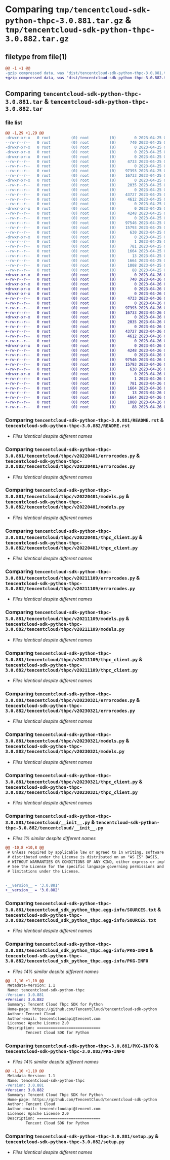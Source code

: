 # Comparing `tmp/tencentcloud-sdk-python-thpc-3.0.881.tar.gz` & `tmp/tencentcloud-sdk-python-thpc-3.0.882.tar.gz`

## filetype from file(1)

```diff
@@ -1 +1 @@
-gzip compressed data, was "dist/tencentcloud-sdk-python-thpc-3.0.881.tar", last modified: Tue Apr 25 00:57:31 2023, max compression
+gzip compressed data, was "dist/tencentcloud-sdk-python-thpc-3.0.882.tar", last modified: Wed Apr 26 03:51:29 2023, max compression
```

## Comparing `tencentcloud-sdk-python-thpc-3.0.881.tar` & `tencentcloud-sdk-python-thpc-3.0.882.tar`

### file list

```diff
@@ -1,29 +1,29 @@
-drwxr-xr-x   0 root         (0) root         (0)        0 2023-04-25 00:57:31.000000 tencentcloud-sdk-python-thpc-3.0.881/
--rw-r--r--   0 root         (0) root         (0)      740 2023-04-25 00:57:31.000000 tencentcloud-sdk-python-thpc-3.0.881/README.rst
-drwxr-xr-x   0 root         (0) root         (0)        0 2023-04-25 00:57:31.000000 tencentcloud-sdk-python-thpc-3.0.881/tencentcloud/
-drwxr-xr-x   0 root         (0) root         (0)        0 2023-04-25 00:57:31.000000 tencentcloud-sdk-python-thpc-3.0.881/tencentcloud/thpc/
-drwxr-xr-x   0 root         (0) root         (0)        0 2023-04-25 00:57:31.000000 tencentcloud-sdk-python-thpc-3.0.881/tencentcloud/thpc/v20220401/
--rw-r--r--   0 root         (0) root         (0)     4733 2023-04-25 00:57:31.000000 tencentcloud-sdk-python-thpc-3.0.881/tencentcloud/thpc/v20220401/errorcodes.py
--rw-r--r--   0 root         (0) root         (0)        0 2023-04-25 00:57:31.000000 tencentcloud-sdk-python-thpc-3.0.881/tencentcloud/thpc/v20220401/__init__.py
--rw-r--r--   0 root         (0) root         (0)    97393 2023-04-25 00:57:31.000000 tencentcloud-sdk-python-thpc-3.0.881/tencentcloud/thpc/v20220401/models.py
--rw-r--r--   0 root         (0) root         (0)    16733 2023-04-25 00:57:31.000000 tencentcloud-sdk-python-thpc-3.0.881/tencentcloud/thpc/v20220401/thpc_client.py
-drwxr-xr-x   0 root         (0) root         (0)        0 2023-04-25 00:57:31.000000 tencentcloud-sdk-python-thpc-3.0.881/tencentcloud/thpc/v20211109/
--rw-r--r--   0 root         (0) root         (0)     2035 2023-04-25 00:57:31.000000 tencentcloud-sdk-python-thpc-3.0.881/tencentcloud/thpc/v20211109/errorcodes.py
--rw-r--r--   0 root         (0) root         (0)        0 2023-04-25 00:57:31.000000 tencentcloud-sdk-python-thpc-3.0.881/tencentcloud/thpc/v20211109/__init__.py
--rw-r--r--   0 root         (0) root         (0)    43727 2023-04-25 00:57:31.000000 tencentcloud-sdk-python-thpc-3.0.881/tencentcloud/thpc/v20211109/models.py
--rw-r--r--   0 root         (0) root         (0)     4612 2023-04-25 00:57:31.000000 tencentcloud-sdk-python-thpc-3.0.881/tencentcloud/thpc/v20211109/thpc_client.py
--rw-r--r--   0 root         (0) root         (0)        0 2023-04-25 00:57:31.000000 tencentcloud-sdk-python-thpc-3.0.881/tencentcloud/thpc/__init__.py
-drwxr-xr-x   0 root         (0) root         (0)        0 2023-04-25 00:57:31.000000 tencentcloud-sdk-python-thpc-3.0.881/tencentcloud/thpc/v20230321/
--rw-r--r--   0 root         (0) root         (0)     4248 2023-04-25 00:57:31.000000 tencentcloud-sdk-python-thpc-3.0.881/tencentcloud/thpc/v20230321/errorcodes.py
--rw-r--r--   0 root         (0) root         (0)        0 2023-04-25 00:57:31.000000 tencentcloud-sdk-python-thpc-3.0.881/tencentcloud/thpc/v20230321/__init__.py
--rw-r--r--   0 root         (0) root         (0)    97546 2023-04-25 00:57:31.000000 tencentcloud-sdk-python-thpc-3.0.881/tencentcloud/thpc/v20230321/models.py
--rw-r--r--   0 root         (0) root         (0)    15793 2023-04-25 00:57:31.000000 tencentcloud-sdk-python-thpc-3.0.881/tencentcloud/thpc/v20230321/thpc_client.py
--rw-r--r--   0 root         (0) root         (0)      630 2023-04-25 00:57:31.000000 tencentcloud-sdk-python-thpc-3.0.881/tencentcloud/__init__.py
-drwxr-xr-x   0 root         (0) root         (0)        0 2023-04-25 00:57:31.000000 tencentcloud-sdk-python-thpc-3.0.881/tencentcloud_sdk_python_thpc.egg-info/
--rw-r--r--   0 root         (0) root         (0)        1 2023-04-25 00:57:31.000000 tencentcloud-sdk-python-thpc-3.0.881/tencentcloud_sdk_python_thpc.egg-info/dependency_links.txt
--rw-r--r--   0 root         (0) root         (0)      781 2023-04-25 00:57:31.000000 tencentcloud-sdk-python-thpc-3.0.881/tencentcloud_sdk_python_thpc.egg-info/SOURCES.txt
--rw-r--r--   0 root         (0) root         (0)     1664 2023-04-25 00:57:31.000000 tencentcloud-sdk-python-thpc-3.0.881/tencentcloud_sdk_python_thpc.egg-info/PKG-INFO
--rw-r--r--   0 root         (0) root         (0)       13 2023-04-25 00:57:31.000000 tencentcloud-sdk-python-thpc-3.0.881/tencentcloud_sdk_python_thpc.egg-info/top_level.txt
--rw-r--r--   0 root         (0) root         (0)     1664 2023-04-25 00:57:31.000000 tencentcloud-sdk-python-thpc-3.0.881/PKG-INFO
--rw-r--r--   0 root         (0) root         (0)     1008 2023-04-25 00:57:31.000000 tencentcloud-sdk-python-thpc-3.0.881/setup.py
--rw-r--r--   0 root         (0) root         (0)       88 2023-04-25 00:57:31.000000 tencentcloud-sdk-python-thpc-3.0.881/setup.cfg
+drwxr-xr-x   0 root         (0) root         (0)        0 2023-04-26 03:51:29.000000 tencentcloud-sdk-python-thpc-3.0.882/
+-rw-r--r--   0 root         (0) root         (0)      740 2023-04-26 03:51:29.000000 tencentcloud-sdk-python-thpc-3.0.882/README.rst
+drwxr-xr-x   0 root         (0) root         (0)        0 2023-04-26 03:51:29.000000 tencentcloud-sdk-python-thpc-3.0.882/tencentcloud/
+drwxr-xr-x   0 root         (0) root         (0)        0 2023-04-26 03:51:29.000000 tencentcloud-sdk-python-thpc-3.0.882/tencentcloud/thpc/
+drwxr-xr-x   0 root         (0) root         (0)        0 2023-04-26 03:51:29.000000 tencentcloud-sdk-python-thpc-3.0.882/tencentcloud/thpc/v20220401/
+-rw-r--r--   0 root         (0) root         (0)     4733 2023-04-26 03:51:29.000000 tencentcloud-sdk-python-thpc-3.0.882/tencentcloud/thpc/v20220401/errorcodes.py
+-rw-r--r--   0 root         (0) root         (0)        0 2023-04-26 03:51:29.000000 tencentcloud-sdk-python-thpc-3.0.882/tencentcloud/thpc/v20220401/__init__.py
+-rw-r--r--   0 root         (0) root         (0)    97393 2023-04-26 03:51:29.000000 tencentcloud-sdk-python-thpc-3.0.882/tencentcloud/thpc/v20220401/models.py
+-rw-r--r--   0 root         (0) root         (0)    16733 2023-04-26 03:51:29.000000 tencentcloud-sdk-python-thpc-3.0.882/tencentcloud/thpc/v20220401/thpc_client.py
+drwxr-xr-x   0 root         (0) root         (0)        0 2023-04-26 03:51:29.000000 tencentcloud-sdk-python-thpc-3.0.882/tencentcloud/thpc/v20211109/
+-rw-r--r--   0 root         (0) root         (0)     2035 2023-04-26 03:51:29.000000 tencentcloud-sdk-python-thpc-3.0.882/tencentcloud/thpc/v20211109/errorcodes.py
+-rw-r--r--   0 root         (0) root         (0)        0 2023-04-26 03:51:29.000000 tencentcloud-sdk-python-thpc-3.0.882/tencentcloud/thpc/v20211109/__init__.py
+-rw-r--r--   0 root         (0) root         (0)    43727 2023-04-26 03:51:29.000000 tencentcloud-sdk-python-thpc-3.0.882/tencentcloud/thpc/v20211109/models.py
+-rw-r--r--   0 root         (0) root         (0)     4612 2023-04-26 03:51:29.000000 tencentcloud-sdk-python-thpc-3.0.882/tencentcloud/thpc/v20211109/thpc_client.py
+-rw-r--r--   0 root         (0) root         (0)        0 2023-04-26 03:51:29.000000 tencentcloud-sdk-python-thpc-3.0.882/tencentcloud/thpc/__init__.py
+drwxr-xr-x   0 root         (0) root         (0)        0 2023-04-26 03:51:29.000000 tencentcloud-sdk-python-thpc-3.0.882/tencentcloud/thpc/v20230321/
+-rw-r--r--   0 root         (0) root         (0)     4248 2023-04-26 03:51:29.000000 tencentcloud-sdk-python-thpc-3.0.882/tencentcloud/thpc/v20230321/errorcodes.py
+-rw-r--r--   0 root         (0) root         (0)        0 2023-04-26 03:51:29.000000 tencentcloud-sdk-python-thpc-3.0.882/tencentcloud/thpc/v20230321/__init__.py
+-rw-r--r--   0 root         (0) root         (0)    97546 2023-04-26 03:51:29.000000 tencentcloud-sdk-python-thpc-3.0.882/tencentcloud/thpc/v20230321/models.py
+-rw-r--r--   0 root         (0) root         (0)    15793 2023-04-26 03:51:29.000000 tencentcloud-sdk-python-thpc-3.0.882/tencentcloud/thpc/v20230321/thpc_client.py
+-rw-r--r--   0 root         (0) root         (0)      630 2023-04-26 03:51:29.000000 tencentcloud-sdk-python-thpc-3.0.882/tencentcloud/__init__.py
+drwxr-xr-x   0 root         (0) root         (0)        0 2023-04-26 03:51:29.000000 tencentcloud-sdk-python-thpc-3.0.882/tencentcloud_sdk_python_thpc.egg-info/
+-rw-r--r--   0 root         (0) root         (0)        1 2023-04-26 03:51:29.000000 tencentcloud-sdk-python-thpc-3.0.882/tencentcloud_sdk_python_thpc.egg-info/dependency_links.txt
+-rw-r--r--   0 root         (0) root         (0)      781 2023-04-26 03:51:29.000000 tencentcloud-sdk-python-thpc-3.0.882/tencentcloud_sdk_python_thpc.egg-info/SOURCES.txt
+-rw-r--r--   0 root         (0) root         (0)     1664 2023-04-26 03:51:29.000000 tencentcloud-sdk-python-thpc-3.0.882/tencentcloud_sdk_python_thpc.egg-info/PKG-INFO
+-rw-r--r--   0 root         (0) root         (0)       13 2023-04-26 03:51:29.000000 tencentcloud-sdk-python-thpc-3.0.882/tencentcloud_sdk_python_thpc.egg-info/top_level.txt
+-rw-r--r--   0 root         (0) root         (0)     1664 2023-04-26 03:51:29.000000 tencentcloud-sdk-python-thpc-3.0.882/PKG-INFO
+-rw-r--r--   0 root         (0) root         (0)     1008 2023-04-26 03:51:29.000000 tencentcloud-sdk-python-thpc-3.0.882/setup.py
+-rw-r--r--   0 root         (0) root         (0)       88 2023-04-26 03:51:29.000000 tencentcloud-sdk-python-thpc-3.0.882/setup.cfg
```

### Comparing `tencentcloud-sdk-python-thpc-3.0.881/README.rst` & `tencentcloud-sdk-python-thpc-3.0.882/README.rst`

 * *Files identical despite different names*

### Comparing `tencentcloud-sdk-python-thpc-3.0.881/tencentcloud/thpc/v20220401/errorcodes.py` & `tencentcloud-sdk-python-thpc-3.0.882/tencentcloud/thpc/v20220401/errorcodes.py`

 * *Files identical despite different names*

### Comparing `tencentcloud-sdk-python-thpc-3.0.881/tencentcloud/thpc/v20220401/models.py` & `tencentcloud-sdk-python-thpc-3.0.882/tencentcloud/thpc/v20220401/models.py`

 * *Files identical despite different names*

### Comparing `tencentcloud-sdk-python-thpc-3.0.881/tencentcloud/thpc/v20220401/thpc_client.py` & `tencentcloud-sdk-python-thpc-3.0.882/tencentcloud/thpc/v20220401/thpc_client.py`

 * *Files identical despite different names*

### Comparing `tencentcloud-sdk-python-thpc-3.0.881/tencentcloud/thpc/v20211109/errorcodes.py` & `tencentcloud-sdk-python-thpc-3.0.882/tencentcloud/thpc/v20211109/errorcodes.py`

 * *Files identical despite different names*

### Comparing `tencentcloud-sdk-python-thpc-3.0.881/tencentcloud/thpc/v20211109/models.py` & `tencentcloud-sdk-python-thpc-3.0.882/tencentcloud/thpc/v20211109/models.py`

 * *Files identical despite different names*

### Comparing `tencentcloud-sdk-python-thpc-3.0.881/tencentcloud/thpc/v20211109/thpc_client.py` & `tencentcloud-sdk-python-thpc-3.0.882/tencentcloud/thpc/v20211109/thpc_client.py`

 * *Files identical despite different names*

### Comparing `tencentcloud-sdk-python-thpc-3.0.881/tencentcloud/thpc/v20230321/errorcodes.py` & `tencentcloud-sdk-python-thpc-3.0.882/tencentcloud/thpc/v20230321/errorcodes.py`

 * *Files identical despite different names*

### Comparing `tencentcloud-sdk-python-thpc-3.0.881/tencentcloud/thpc/v20230321/models.py` & `tencentcloud-sdk-python-thpc-3.0.882/tencentcloud/thpc/v20230321/models.py`

 * *Files identical despite different names*

### Comparing `tencentcloud-sdk-python-thpc-3.0.881/tencentcloud/thpc/v20230321/thpc_client.py` & `tencentcloud-sdk-python-thpc-3.0.882/tencentcloud/thpc/v20230321/thpc_client.py`

 * *Files identical despite different names*

### Comparing `tencentcloud-sdk-python-thpc-3.0.881/tencentcloud/__init__.py` & `tencentcloud-sdk-python-thpc-3.0.882/tencentcloud/__init__.py`

 * *Files 1% similar despite different names*

```diff
@@ -10,8 +10,8 @@
 # Unless required by applicable law or agreed to in writing, software
 # distributed under the License is distributed on an "AS IS" BASIS,
 # WITHOUT WARRANTIES OR CONDITIONS OF ANY KIND, either express or implied.
 # See the License for the specific language governing permissions and
 # limitations under the License.
 
 
-__version__ = '3.0.881'
+__version__ = '3.0.882'
```

### Comparing `tencentcloud-sdk-python-thpc-3.0.881/tencentcloud_sdk_python_thpc.egg-info/SOURCES.txt` & `tencentcloud-sdk-python-thpc-3.0.882/tencentcloud_sdk_python_thpc.egg-info/SOURCES.txt`

 * *Files identical despite different names*

### Comparing `tencentcloud-sdk-python-thpc-3.0.881/tencentcloud_sdk_python_thpc.egg-info/PKG-INFO` & `tencentcloud-sdk-python-thpc-3.0.882/tencentcloud_sdk_python_thpc.egg-info/PKG-INFO`

 * *Files 14% similar despite different names*

```diff
@@ -1,10 +1,10 @@
 Metadata-Version: 1.1
 Name: tencentcloud-sdk-python-thpc
-Version: 3.0.881
+Version: 3.0.882
 Summary: Tencent Cloud Thpc SDK for Python
 Home-page: https://github.com/TencentCloud/tencentcloud-sdk-python
 Author: Tencent Cloud
 Author-email: tencentcloudapi@tencent.com
 License: Apache License 2.0
 Description: ============================
         Tencent Cloud SDK for Python
```

### Comparing `tencentcloud-sdk-python-thpc-3.0.881/PKG-INFO` & `tencentcloud-sdk-python-thpc-3.0.882/PKG-INFO`

 * *Files 14% similar despite different names*

```diff
@@ -1,10 +1,10 @@
 Metadata-Version: 1.1
 Name: tencentcloud-sdk-python-thpc
-Version: 3.0.881
+Version: 3.0.882
 Summary: Tencent Cloud Thpc SDK for Python
 Home-page: https://github.com/TencentCloud/tencentcloud-sdk-python
 Author: Tencent Cloud
 Author-email: tencentcloudapi@tencent.com
 License: Apache License 2.0
 Description: ============================
         Tencent Cloud SDK for Python
```

### Comparing `tencentcloud-sdk-python-thpc-3.0.881/setup.py` & `tencentcloud-sdk-python-thpc-3.0.882/setup.py`

 * *Files identical despite different names*


